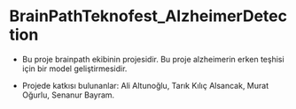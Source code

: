 # BrainPathTeknofest_AlzheimerDetection

- Bu proje brainpath ekibinin projesidir. Bu proje alzheimerin erken teşhisi için bir model geliştirmesidir.

- Projede katkısı bulunanlar: Ali Altunoğlu, Tarık Kılıç Alsancak, Murat Oğurlu, Senanur Bayram.